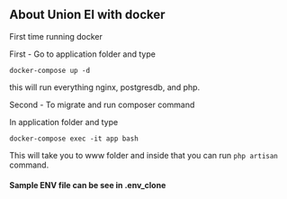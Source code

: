 ## About Union EI with docker

First time running docker 

First - Go to application folder and type

```docker-compose up -d```

this will run everything nginx, postgresdb, and php.

Second - To migrate and run composer command

In application folder and type

```docker-compose exec -it app bash```

This will take you to www folder and inside that you can run ```php artisan``` command.

####  Sample ENV file can be see in .env_clone
